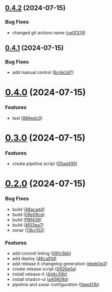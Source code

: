 ## [0.4.2](https://github.com/kub3dev/confeitaria/compare/0.4.1...0.4.2) (2024-07-15)


### Bug Fixes

* changed git actions name ([ce0f374](https://github.com/kub3dev/confeitaria/commit/ce0f374d416bf51ee9fa13da6b76acf7384f397f))



## [0.4.1](https://github.com/kub3dev/confeitaria/compare/0.4.0...0.4.1) (2024-07-15)


### Bug Fixes

* add manual control ([6c4e2d7](https://github.com/kub3dev/confeitaria/commit/6c4e2d702387bb7142b5d72b4ca6d8d98916eea8))



# [0.4.0](https://github.com/kub3dev/confeitaria/compare/v0.3.0...0.4.0) (2024-07-15)


### Features

* test ([889edc0](https://github.com/kub3dev/confeitaria/commit/889edc0c20cb3dc9543105c0594656e34de6c1af))



# [0.3.0](https://github.com/kub3dev/confeitaria/compare/v0.2.0...v0.3.0) (2024-07-15)


### Features

* create pipeline script ([05ad495](https://github.com/kub3dev/confeitaria/commit/05ad495f10b987353034e3d61ba883d4d7abd9b4))



# [0.2.0](https://github.com/kub3dev/confeitaria/compare/0eed31bb6dd6047333211faf4371c8fe5cd005ec...v0.2.0) (2024-07-15)


### Bug Fixes

* build ([48acad4](https://github.com/kub3dev/confeitaria/commit/48acad44e07499e6435acee3f34aae24d6661569))
* build ([06e06ce](https://github.com/kub3dev/confeitaria/commit/06e06cea9cb89978a265baedd55cb365455f8795))
* build ([ff8f436](https://github.com/kub3dev/confeitaria/commit/ff8f4363417b40fcf9d5303e59a176c4495b60da))
* build ([4f03ea7](https://github.com/kub3dev/confeitaria/commit/4f03ea769a48f74baca58e7838b3b7809323e2dc))
* sonar ([13bc102](https://github.com/kub3dev/confeitaria/commit/13bc1025c0fde27872209051236ebd979ab5b19c))


### Features

* add commit linting ([091c5bb](https://github.com/kub3dev/confeitaria/commit/091c5bbafb32f12c10681a42d4ef8ff6337fcba8))
* add deploy ([46ca91d](https://github.com/kub3dev/confeitaria/commit/46ca91dbcb9d8a42bed6483081d236662b380e18))
* add release it changelog generation ([deeb0e2](https://github.com/kub3dev/confeitaria/commit/deeb0e263e5dd3d1bbd97c782721f62875d869dd))
* create release script ([0926e0a](https://github.com/kub3dev/confeitaria/commit/0926e0af4996b2f2c75d511a4f642d5ab6cbead4))
* install release-it ([4d4c30b](https://github.com/kub3dev/confeitaria/commit/4d4c30b48174899cfbbcbbabb6daed8d912e9c36))
* install shadcn-ui ([a40809d](https://github.com/kub3dev/confeitaria/commit/a40809d579779437b320fa15e923883638cdc29f))
* pipeline and sonar configuration ([0eed31b](https://github.com/kub3dev/confeitaria/commit/0eed31bb6dd6047333211faf4371c8fe5cd005ec))



